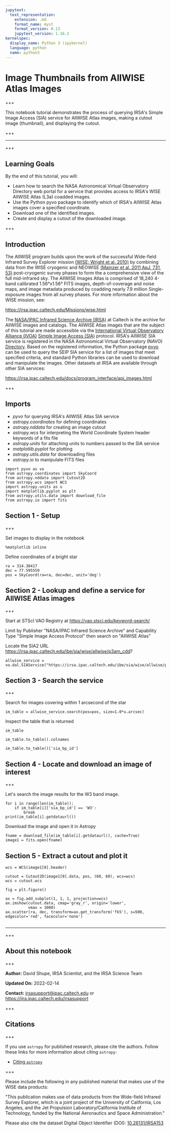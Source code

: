 ```yaml
---
jupytext:
  text_representation:
    extension: .md
    format_name: myst
    format_version: 0.13
    jupytext_version: 1.16.2
kernelspec:
  display_name: Python 3 (ipykernel)
  language: python
  name: python3
---
```


# Image Thumbnails from AllWISE Atlas Images

+++

This notebook tutorial demonstrates the process of querying IRSA's Simple Image Access (SIA) service for AllWISE Atlas images, making a cutout image (thumbnail), and displaying the cutout.

+++

***

+++

## Learning Goals

By the end of this tutorial, you will:

* Learn how to search the NASA Astronomical Virtual Observatory Directory web portal for a service that provides access to IRSA's WISE AllWISE Atlas (L3a) coadded images.
* Use the Python pyvo package to identify which of IRSA's AllWISE Atlas images cover a specified coordinate.
* Download one of the identified images.
* Create and display a cutout of the downloaded image.

+++

## Introduction

The AllWISE program builds upon the work of the successful Wide-field Infrared Survey Explorer mission [(WISE; Wright et al. 2010)](http://adsabs.harvard.edu/abs/2010AJ....140.1868W) by combining data from the WISE cryogenic and NEOWISE [(Mainzer et al. 2011 ApJ, 731, 53)](http://adsabs.harvard.edu/abs/2011ApJ...731...53M) post-cryogenic survey phases to form the a comprehensive view of the full mid-infrared sky. The AllWISE Images Atlas is comprised of 18,240 4-band calibrated 1.56°x1.56° FITS images, depth-of-coverage and noise maps, and image metadata produced by coadding nearly 7.9 million Single-exposure images from all survey phases. For more information about the WISE mission, see:

https://irsa.ipac.caltech.edu/Missions/wise.html

The [NASA/IPAC Infrared Science Archive (IRSA)](https://irsa.ipac.caltech.edu) at Caltech is the archive for AllWISE images and catalogs. The AllWISE Atlas images that are the subject of this tutorial are made accessible via the [International Virtual Observatory Alliance (IVOA)](https://ivoa.net) [Simple Image Access (SIA)](https://wiki.ivoa.net/internal/IVOA/SiaInterface/SIA-V2-Analysis.pdf) protocol. IRSA's AllWISE SIA service is registered in the NASA Astronomical Virtual Observatory (NAVO) [Directory](https://vao.stsci.edu). Based on the registered information, the Python package [pyvo](https://pyvo.readthedocs.io) can be used to query the SEIP SIA service for a list of images that meet specified criteria, and standard Python libraries can be used to download and manipulate the images.
Other datasets at IRSA are available through other SIA services:

https://irsa.ipac.caltech.edu/docs/program_interface/api_images.html


+++

## Imports

- *pyvo* for querying IRSA's AllWISE Atlas SIA service
- *astropy.coordinates* for defining coordinates
- *astropy.nddata* for creating an image cutout
- *astropy.wcs* for interpreting the World Coordinate System header keywords of a fits file
- *astropy.units* for attaching units to numbers passed to the SIA service
- *matplotlib.pyplot* for plotting
- *astropy.utils.data* for downloading files
- *astropy.io* to manipulate FITS files

```{code-cell} ipython3
import pyvo as vo
from astropy.coordinates import SkyCoord
from astropy.nddata import Cutout2D
from astropy.wcs import WCS
import astropy.units as u
import matplotlib.pyplot as plt
from astropy.utils.data import download_file
from astropy.io import fits
```

## Section 1 - Setup

+++

Set images to display in the notebook

```{code-cell} ipython3
%matplotlib inline
```

Define coordinates of a bright star

```{code-cell} ipython3
ra = 314.30417
dec = 77.595559
pos = SkyCoord(ra=ra, dec=dec, unit='deg')
```

## Section 2 - Lookup and define a service for AllWISE Atlas images

+++

Start at STScI VAO Registry at https://vao.stsci.edu/keyword-search/

Limit by Publisher "NASA/IPAC Infrared Science Archive" and Capability Type "Simple Image Access Protocol" then search on "AllWISE Atlas"

Locate the SIA2 URL https://irsa.ipac.caltech.edu/ibe/sia/wise/allwise/p3am_cdd?

```{code-cell} ipython3
allwise_service = vo.dal.SIAService("https://irsa.ipac.caltech.edu/ibe/sia/wise/allwise/p3am_cdd?")
```

## Section 3 - Search the service

+++

Search for images covering within 1 arcsecond of the star

```{code-cell} ipython3
im_table = allwise_service.search(pos=pos, size=1.0*u.arcsec)
```

Inspect the table that is returned

```{code-cell} ipython3
im_table
```

```{code-cell} ipython3
im_table.to_table().colnames
```

```{code-cell} ipython3
im_table.to_table()['sia_bp_id']
```

## Section 4 - Locate and download an image of interest

+++

Let's search the image results for the W3 band image.

```{code-cell} ipython3
for i in range(len(im_table)):
    if im_table[i]['sia_bp_id'] == 'W3':
        break
print(im_table[i].getdataurl())
```

Download the image and open it in Astropy

```{code-cell} ipython3
fname = download_file(im_table[i].getdataurl(), cache=True)
image1 = fits.open(fname)
```

## Section 5 - Extract a cutout and plot it

```{code-cell} ipython3
wcs = WCS(image1[0].header)
```

```{code-cell} ipython3
cutout = Cutout2D(image1[0].data, pos, (60, 60), wcs=wcs)
wcs = cutout.wcs
```

```{code-cell} ipython3
fig = plt.figure()

ax = fig.add_subplot(1, 1, 1, projection=wcs)
ax.imshow(cutout.data, cmap='gray_r', origin='lower', 
          vmax = 1000)
ax.scatter(ra, dec, transform=ax.get_transform('fk5'), s=500, edgecolor='red', facecolor='none')
```

```{code-cell} ipython3

```

***

+++

## About this notebook

+++

**Author:** David Shupe, IRSA Scientist, and the IRSA Science Team

**Updated On:** 2022-02-14

**Contact:** irsasupport@ipac.caltech.edu or https://jira.ipac.caltech.edu/irsasupport

+++

## Citations

+++

If you use `astropy` for published research, please cite the authors. Follow these links for more information about citing `astropy`:

* [Citing `astropy`](https://www.astropy.org/acknowledging.html)

+++

Please include the following in any published material that makes use of the WISE data products:

"This publication makes use of data products from the Wide-field Infrared Survey Explorer, which is a joint project of the University of California, Los Angeles, and the Jet Propulsion Laboratory/California Institute of Technology, funded by the National Aeronautics and Space Administration."

Please also cite the dataset Digital Object Identifier (DOI): [10.26131/IRSA153](https://www.ipac.caltech.edu/doi/irsa/10.26131/IRSA153)

```{code-cell} ipython3

```
